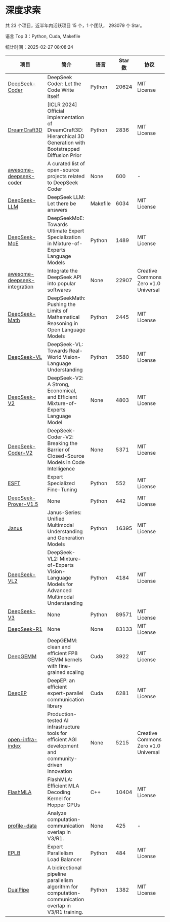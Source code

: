 # 深度求索

共 23 个项目，近半年内活跃项目 15 个，1 个团队， 293079 个 Star。

语言 Top 3：Python, Cuda, Makefile

统计时间：2025-02-27 08:08:24

| 项目 | 简介 | 语言 | Star 数 | 协议 | 创建时间 | 最后更新时间 | 最后提交时间 |
| --- | --- | --- | --- | --- | --- | --- | --- |
| [DeepSeek-Coder](https://github.com/deepseek-ai/DeepSeek-Coder) | DeepSeek Coder: Let the Code Write Itself | Python | 20624 | MIT License | 2023-10-20 | 2025-02-27 | 2024-05-21 |
| [DreamCraft3D](https://github.com/deepseek-ai/DreamCraft3D) | [ICLR 2024] Official implementation of DreamCraft3D: Hierarchical 3D Generation with Bootstrapped Diffusion Prior | Python | 2836 | MIT License | 2023-10-23 | 2025-02-27 | 2024-08-21 |
| [awesome-deepseek-coder](https://github.com/deepseek-ai/awesome-deepseek-coder) | A curated list of open-source projects related to DeepSeek Coder | None | 600 | - | 2023-11-06 | 2025-02-27 | 2024-04-03 |
| [DeepSeek-LLM](https://github.com/deepseek-ai/DeepSeek-LLM) | DeepSeek LLM: Let there be answers | Makefile | 6034 | MIT License | 2023-11-29 | 2025-02-27 | 2024-02-04 |
| [DeepSeek-MoE](https://github.com/deepseek-ai/DeepSeek-MoE) | DeepSeekMoE: Towards Ultimate Expert Specialization in Mixture-of-Experts Language Models | Python | 1489 | MIT License | 2024-01-02 | 2025-02-27 | 2024-01-16 |
| [awesome-deepseek-integration](https://github.com/deepseek-ai/awesome-deepseek-integration) | Integrate the DeepSeek API into popular softwares | None | 22907 | Creative Commons Zero v1.0 Universal | 2024-01-11 | 2025-02-27 | 2025-02-26 |
| [DeepSeek-Math](https://github.com/deepseek-ai/DeepSeek-Math) | DeepSeekMath: Pushing the Limits of Mathematical Reasoning in Open Language Models | Python | 2445 | MIT License | 2024-02-05 | 2025-02-27 | 2024-04-15 |
| [DeepSeek-VL](https://github.com/deepseek-ai/DeepSeek-VL) | DeepSeek-VL: Towards Real-World Vision-Language Understanding | Python | 3580 | MIT License | 2024-03-07 | 2025-02-27 | 2024-04-24 |
| [DeepSeek-V2](https://github.com/deepseek-ai/DeepSeek-V2) | DeepSeek-V2: A Strong, Economical, and Efficient Mixture-of-Experts Language Model | None | 4803 | MIT License | 2024-04-22 | 2025-02-27 | 2024-09-25 |
| [DeepSeek-Coder-V2](https://github.com/deepseek-ai/DeepSeek-Coder-V2) | DeepSeek-Coder-V2: Breaking the Barrier of Closed-Source Models in Code Intelligence | None | 5371 | MIT License | 2024-06-14 | 2025-02-27 | 2024-09-24 |
| [ESFT](https://github.com/deepseek-ai/ESFT) | Expert Specialized Fine-Tuning | Python | 552 | MIT License | 2024-07-04 | 2025-02-26 | 2024-09-22 |
| [DeepSeek-Prover-V1.5](https://github.com/deepseek-ai/DeepSeek-Prover-V1.5) | None | Python | 442 | MIT License | 2024-08-15 | 2025-02-26 | 2024-08-16 |
| [Janus](https://github.com/deepseek-ai/Janus) | Janus-Series: Unified Multimodal Understanding and Generation Models | Python | 16395 | MIT License | 2024-10-18 | 2025-02-27 | 2025-02-01 |
| [DeepSeek-VL2](https://github.com/deepseek-ai/DeepSeek-VL2) | DeepSeek-VL2: Mixture-of-Experts Vision-Language Models for Advanced Multimodal Understanding | Python | 4184 | MIT License | 2024-12-13 | 2025-02-27 | 2025-02-26 |
| [DeepSeek-V3](https://github.com/deepseek-ai/DeepSeek-V3) | None | Python | 89571 | MIT License | 2024-12-26 | 2025-02-27 | 2025-02-24 |
| [DeepSeek-R1](https://github.com/deepseek-ai/DeepSeek-R1) | None | None | 83133 | MIT License | 2025-01-20 | 2025-02-27 | 2025-02-24 |
| [DeepGEMM](https://github.com/deepseek-ai/DeepGEMM) | DeepGEMM: clean and efficient FP8 GEMM kernels with fine-grained scaling | Cuda | 3922 | MIT License | 2025-02-13 | 2025-02-27 | 2025-02-27 |
| [DeepEP](https://github.com/deepseek-ai/DeepEP) | DeepEP: an efficient expert-parallel communication library | Cuda | 6281 | MIT License | 2025-02-17 | 2025-02-27 | 2025-02-27 |
| [open-infra-index](https://github.com/deepseek-ai/open-infra-index) | Production-tested AI infrastructure tools for efficient AGI development and community-driven innovation | None | 5215 | Creative Commons Zero v1.0 Universal | 2025-02-21 | 2025-02-27 | 2025-02-27 |
| [FlashMLA](https://github.com/deepseek-ai/FlashMLA) | FlashMLA: Efficient MLA Decoding Kernel for Hopper GPUs | C++ | 10404 | MIT License | 2025-02-21 | 2025-02-27 | 2025-02-27 |
| [profile-data](https://github.com/deepseek-ai/profile-data) | Analyze computation-communication overlap in V3/R1. | None | 425 | - | 2025-02-26 | 2025-02-27 | 2025-02-27 |
| [EPLB](https://github.com/deepseek-ai/EPLB) | Expert Parallelism Load Balancer | Python | 484 | MIT License | 2025-02-26 | 2025-02-27 | 2025-02-26 |
| [DualPipe](https://github.com/deepseek-ai/DualPipe) | A bidirectional pipeline parallelism algorithm for computation-communication overlap in V3/R1 training. | Python | 1382 | MIT License | 2025-02-26 | 2025-02-27 | 2025-02-27 |

